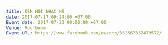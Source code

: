 ```yaml
---
title: ĐÊM HỘI NHẠC HÈ
date: 2017-07-17 09:24:00 +07:00
Event date: 2017-07-23 00:00:00 +07:00
Venue: Roofboom
Event URL: https://www.facebook.com/events/362567337479572/
---
```


